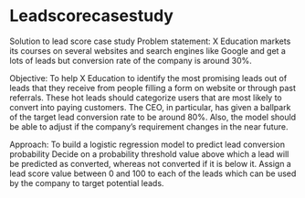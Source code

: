 # Leadscorecasestudy
Solution to lead score case study
Problem statement: X Education markets its courses on several websites and search engines like Google and get a lots of leads but conversion rate of the company is around 30%.

Objective: 
To help X Education to identify the most promising leads out of leads that they receive from people filling a form on website or through past referrals. These hot leads should categorize users that are most likely to convert into paying customers. The CEO, in particular, has given a ballpark of the target lead conversion rate to be around 80%. Also, the model should be able to adjust if the company’s requirement changes in the near future.

Approach: 
To build a logistic regression model to predict lead conversion probability
Decide on a probability threshold value above which a lead will be predicted as converted, whereas not converted if it is below it.
Assign a lead score value between 0 and 100 to each of the leads which can be used by the company to target potential leads.

